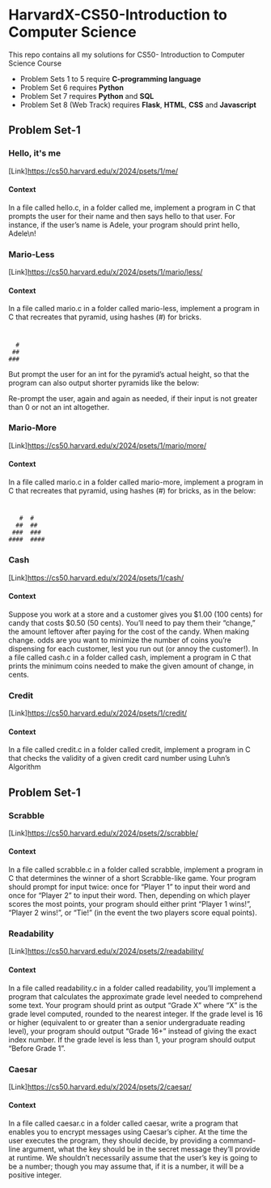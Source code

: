 # HarvardX-CS50-Introduction to Computer Science
This repo contains all my solutions for CS50- Introduction to Computer Science Course
- Problem Sets 1 to 5 require **C-programming language**
- Problem Set 6 requires **Python**
- Problem Set 7 requires **Python** and **SQL**
- Problem Set 8 (Web Track) requires **Flask**, **HTML**, **CSS** and **Javascript**

## Problem Set-1
### Hello, it's me
[Link]https://cs50.harvard.edu/x/2024/psets/1/me/
#### Context
In a file called hello.c, in a folder called me, implement a program in C that prompts the user for their name and then says hello to that user. For instance, if the user’s name is Adele, your program should print hello, Adele\n!

### Mario-Less
[Link]https://cs50.harvard.edu/x/2024/psets/1/mario/less/
#### Context
In a file called mario.c in a folder called mario-less, implement a program in C that recreates that pyramid, using hashes (#) for bricks.

#  #
      #
     ##
    ###
But prompt the user for an int for the pyramid’s actual height, so that the program can also output shorter pyramids like the below:


Re-prompt the user, again and again as needed, if their input is not greater than 0 or not an int altogether.

### Mario-More
[Link]https://cs50.harvard.edu/x/2024/psets/1/mario/more/
#### Context
In a file called mario.c in a folder called mario-more, implement a program in C that recreates that pyramid, using hashes (#) for bricks, as in the below:

 #  #
       #  #
      ##  ##
     ###  ###
    ####  ####

### Cash
[Link]https://cs50.harvard.edu/x/2024/psets/1/cash/
#### Context
Suppose you work at a store and a customer gives you $1.00 (100 cents) for candy that costs $0.50 (50 cents). You’ll need to pay them their “change,” the amount leftover after paying for the cost of the candy. When making change. odds are you want to minimize the number of coins you’re dispensing for each customer, lest you run out (or annoy the customer!). In a file called cash.c in a folder called cash, implement a program in C that prints the minimum coins needed to make the given amount of change, in cents.

### Credit
[Link]https://cs50.harvard.edu/x/2024/psets/1/credit/
#### Context
In a file called credit.c in a folder called credit, implement a program in C that checks the validity of a given credit card number using Luhn’s Algorithm


## Problem Set-1
### Scrabble
[Link]https://cs50.harvard.edu/x/2024/psets/2/scrabble/
#### Context
In a file called scrabble.c in a folder called scrabble, implement a program in C that determines the winner of a short Scrabble-like game. Your program should prompt for input twice: once for “Player 1” to input their word and once for “Player 2” to input their word. Then, depending on which player scores the most points, your program should either print “Player 1 wins!”, “Player 2 wins!”, or “Tie!” (in the event the two players score equal points).

### Readability
[Link]https://cs50.harvard.edu/x/2024/psets/2/readability/
#### Context
In a file called readability.c in a folder called readability, you’ll implement a program that calculates the approximate grade level needed to comprehend some text. Your program should print as output “Grade X” where “X” is the grade level computed, rounded to the nearest integer. If the grade level is 16 or higher (equivalent to or greater than a senior undergraduate reading level), your program should output “Grade 16+” instead of giving the exact index number. If the grade level is less than 1, your program should output “Before Grade 1”.

### Caesar
[Link]https://cs50.harvard.edu/x/2024/psets/2/caesar/
#### Context
In a file called caesar.c in a folder called caesar, write a program that enables you to encrypt messages using Caesar’s cipher. At the time the user executes the program, they should decide, by providing a command-line argument, what the key should be in the secret message they’ll provide at runtime. We shouldn’t necessarily assume that the user’s key is going to be a number; though you may assume that, if it is a number, it will be a positive integer.

